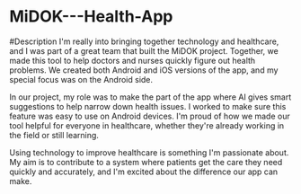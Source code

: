 # MiDOK---Health-App

#Description 
I'm really into bringing together technology and healthcare, and I was part of a great team that built the MiDOK project. Together, we made this tool to help doctors and nurses quickly figure out health problems. We created both Android and iOS versions of the app, and my special focus was on the Android side.

In our project, my role was to make the part of the app where AI gives smart suggestions to help narrow down health issues. I worked to make sure this feature was easy to use on Android devices. I'm proud of how we made our tool helpful for everyone in healthcare, whether they're already working in the field or still learning.

Using technology to improve healthcare is something I'm passionate about. My aim is to contribute to a system where patients get the care they need quickly and accurately, and I'm excited about the difference our app can make.
